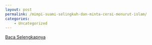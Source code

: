 ```yaml
---
layout: post
permalink: /mimpi-suami-selingkuh-dan-minta-cerai-menurut-islam/
categories:
    - Uncategorized
---
```


[Baca Selengkapnya](/07)